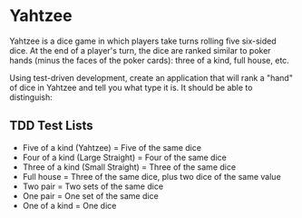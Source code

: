 Yahtzee
=================
Yahtzee is a dice game in which players take turns rolling five six-sided dice. At the end of a player's turn, 
the dice are ranked similar to poker hands (minus the faces of the poker cards): three of a kind, full house, etc.

Using test-driven development, create an application that will rank a "hand" of dice in Yahtzee 
and tell you what type it is. It should be able to distinguish:

## TDD Test Lists

* Five of a kind (Yahtzee) = Five of the same dice
* Four of a kind (Large Straight) = Four of the same dice
* Three of a kind (Small Straight) = Three of the same dice
* Full house = Three of the same dice, plus two dice of the same value
* Two pair = Two sets of the same dice
* One pair = One set of the same dice
* One of a kind = One dice